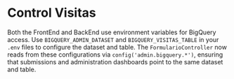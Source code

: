 # Control Visitas

Both the FrontEnd and BackEnd use environment variables for BigQuery access.
Use `BIGQUERY_ADMIN_DATASET` and `BIGQUERY_VISITAS_TABLE` in your `.env` files to
configure the dataset and table. The `FormularioController` now reads from these
configurations via `config('admin.bigquery.*')`, ensuring that submissions and
administration dashboards point to the same dataset and table.
